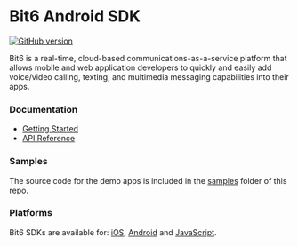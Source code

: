 Bit6 Android SDK
================
[![GitHub version](https://badge.fury.io/gh/bit6%2Fbit6-android-sdk.svg)](https://github.com/bit6/bit6-android-sdk)

Bit6 is a real-time, cloud-based communications-as-a-service platform that allows mobile and web application developers to quickly and easily add voice/video calling, texting, and multimedia messaging capabilities into their apps.

### Documentation
* [Getting Started](https://bit6.github.io/bit6-android-sdk/)
* [API Reference](https://bit6.github.io/bit6-android-sdk/api/)

### Samples
The source code for the demo apps is included in the [samples](https://github.com/bit6/bit6-android-sdk/tree/master/samples) folder of this repo.

### Platforms
Bit6 SDKs are available for: [iOS](https://github.com/bit6/bit6-ios-sdk), [Android](https://github.com/bit6/bit6-android-sdk) and [JavaScript](https://github.com/bit6/bit6-js-sdk).
